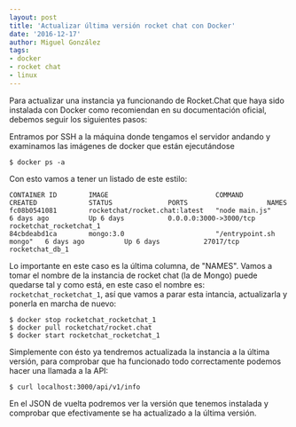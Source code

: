 ```yaml
---
layout: post
title: 'Actualizar última versión rocket chat con Docker'
date: '2016-12-17'
author: Miguel González
tags:
- docker
- rocket chat
- linux
---
```


Para actualizar una instancia ya funcionando de Rocket.Chat que haya sido instalada con Docker como recomiendan
en su documentación oficial, debemos seguir los siguientes pasos:

Entramos por SSH a la máquina donde tengamos el servidor andando y examinamos las imágenes de docker
que están ejecutándose

```
$ docker ps -a
```

Con esto vamos a tener un listado de este estilo:

```
CONTAINER ID        IMAGE                           COMMAND                  CREATED             STATUS              PORTS                    NAMES
fc08b0541081        rocketchat/rocket.chat:latest   "node main.js"           6 days ago          Up 6 days           0.0.0.0:3000->3000/tcp   rocketchat_rocketchat_1
84cbdeabd1ca        mongo:3.0                       "/entrypoint.sh mongo"   6 days ago          Up 6 days           27017/tcp                rocketchat_db_1
```

Lo importante en este caso es la última columna, de "NAMES". Vamos a tomar el nombre de la instancia de rocket chat 
(la de Mongo) puede quedarse tal y como está, en este caso el nombre es: `rocketchat_rocketchat_1`, así que vamos a parar
esta intancia, actualizarla y ponerla en marcha de nuevo:
 
```
$ docker stop rocketchat_rocketchat_1
$ docker pull rocketchat/rocket.chat
$ docker start rocketchat_rocketchat_1
```

Simplemente con ésto ya tendremos actualizada la instancia a la última versión, para comprobar
que ha funcionado todo correctamente podemos hacer una llamada a la API:

```
$ curl localhost:3000/api/v1/info
```

En el JSON de vuelta podremos ver la versión que tenemos instalada y comprobar que efectivamente
se ha actualizado a la última versión.